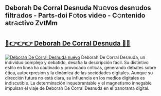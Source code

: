 ## Deborah De Corral Desnuda N𝚞𝚎vos desn𝚞dos filtr𝚊dos - Parts-doi F𝚘tos vid𝚎o - C𝚘ntenido atr𝚊ctivo ZvtMm

# <h2><a href="http://mb3o2i3.tromn.icu/?c=Deborah+De+Corral+Desnuda">🔗👉👉👉 Deborah De Corral Desnuda 🔗🔗</a></h2>

[![Deborah De Corral Desnuda nuevo](https://i.imgur.com/pEAQMta.gif)](http://mb3o2i3.tromn.icu/?c=Deborah+De+Corral+Desnuda)
Deborah De Corral Desnuda, un individuo complejo y debatido, desafía la descripción fácil. Su distintivo estilo en línea ha cautivado y provocado críticas, generando debates sobre ética, autoexpresión y la dinámica de las sociedades digitales. Aunque su dirección futura no está clara, su influencia en los medios digitales es indiscutible. La determinación inquebrantable y el magnetismo innegable impulsan el viaje de Deborah De Corral Desnuda en el panorama digital.
